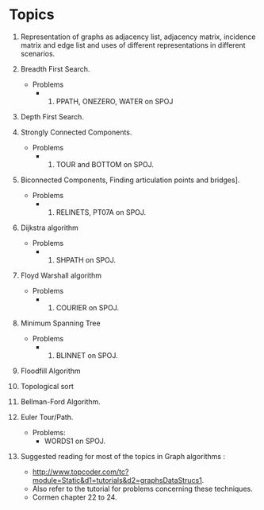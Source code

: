 Topics
===================

1. Representation of graphs as adjacency list, adjacency matrix, incidence matrix and edge list and uses of different
representations in different scenarios.

2. Breadth First Search.
    - Problems 
        - 1. PPATH, ONEZERO, WATER on SPOJ

3. Depth First Search.

4. Strongly Connected Components.
    - Problems 
        - 1. TOUR and BOTTOM on SPOJ.

5. Biconnected Components, Finding articulation points and bridges].
    - Problems 
        - 1. RELINETS, PT07A on SPOJ.

6. Dijkstra algorithm
    - Problems 
        - 1. SHPATH on SPOJ.

7. Floyd Warshall algorithm
    - Problems 
        - 1. COURIER on SPOJ.

8. Minimum Spanning Tree
    - Problems
        - 1. BLINNET on SPOJ.

9. Floodfill Algorithm

10. Topological sort

11. Bellman-Ford Algorithm.

12. Euler Tour/Path.
    - Problems:
        - WORDS1 on SPOJ.

13. Suggested reading for most of the topics in Graph algorithms :
    - http://www.topcoder.com/tc?module=Static&d1=tutorials&d2=graphsDataStrucs1.
    - Also refer to the tutorial for problems concerning these techniques.
    - Cormen chapter 22 to 24.
